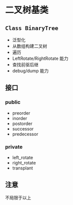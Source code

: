 # 二叉树基类

## `Class BinaryTree`

- 泛型化
- 从数组构建二叉树
- 遍历
- LeftRotate/RightRotate 能力
- 查找前驱后继
- debug/dump 能力

## 接口

### public
- preorder
- inorder
- postorder
- successor
- predecessor

### private
- left_rotate
- right_rotate
- transplant

## 注意

不局限于以上

